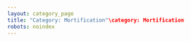 ```yaml
---
layout: category_page
title: "Category: Mortification"\category: Mortification
robots: noindex
---
```

